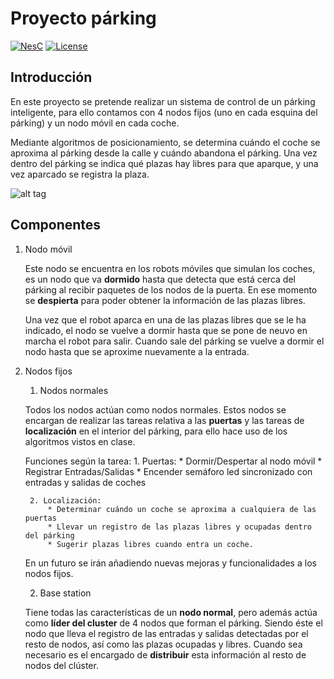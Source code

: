 # Proyecto párking
[![NesC](https://img.shields.io/badge/NesC-1.3.5-red.svg)](http://nescc.sourceforge.net/)
[![License](https://img.shields.io/badge/License-BY/NC-yellow.svg)](https://github.com/carrodher/tinyOS/blob/master/LICENSE.markdown)

## Introducción
En este proyecto se pretende realizar un sistema de control de un párking inteligente, para ello contamos con 4 nodos fijos (uno en cada esquina del párking) y un nodo móvil en cada coche.

Mediante algoritmos de posicionamiento, se determina cuándo el coche se aproxima al párking desde la calle y cuándo abandona el párking. Una vez dentro del párking se indica qué plazas hay libres para que aparque, y una vez aparcado se registra la plaza.

![alt tag](https://github.com/carrodher/tinyOS/blob/master/proyecto/diagramas/esquemaInicial.png "Esquema inicial")

## Componentes
1. Nodo móvil

    Este nodo se encuentra en los robots móviles que simulan los coches, es un nodo que va **dormido** hasta que detecta que está cerca del párking al recibir paquetes de los nodos de la puerta. En ese momento se **despierta** para poder obtener la información de las plazas libres.

    Una vez que el robot aparca en una de las plazas libres que se le ha indicado, el nodo se vuelve a dormir hasta que se pone de neuvo en marcha el robot para salir. Cuando sale del párking se vuelve a dormir el nodo hasta que se aproxime nuevamente a la entrada.

2. Nodos fijos
    1. Nodos normales

    Todos los nodos actúan como nodos normales. Estos nodos se encargan de realizar las tareas relativa a las **puertas** y las tareas de **localización** en el interior del párking, para ello hace uso de los algoritmos vistos en clase.

    Funciones según la tarea:
        1. Puertas:
            * Dormir/Despertar al nodo móvil
            * Registrar Entradas/Salidas
            * Encender semáforo led sincronizado con entradas y salidas de coches

        2. Localización:
            * Determinar cuándo un coche se aproxima a cualquiera de las puertas
            * Llevar un registro de las plazas libres y ocupadas dentro del párking
            * Sugerir plazas libres cuando entra un coche.

     En un futuro se irán añadiendo nuevas mejoras y funcionalidades a los nodos fijos.

    2. Base station

    Tiene todas las características de un **nodo normal**, pero además actúa como **líder del cluster** de 4 nodos que forman el párking. Siendo éste el nodo que lleva el registro de las entradas y salidas detectadas por el resto de nodos, así como las plazas ocupadas y libres. Cuando sea necesario es el encargado de **distribuir** esta información al resto de nodos del clúster.
